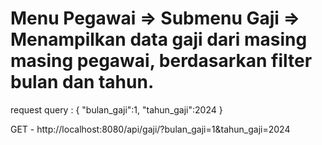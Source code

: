 # Menu Pegawai => Submenu Gaji => Menampilkan data gaji dari masing masing pegawai, berdasarkan filter bulan dan tahun. 

request query : 
{
"bulan_gaji":1, 
"tahun_gaji":2024
}

GET - http://localhost:8080/api/gaji/?bulan_gaji=1&tahun_gaji=2024

